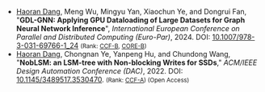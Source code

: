 <!-- An empty line is needed before the item -->
- <u>Haoran Dang</u>, Meng Wu, Mingyu Yan, Xiaochun Ye, and Dongrui Fan, "**GDL-GNN: Applying GPU Dataloading of Large Datasets for Graph Neural Network Inference**", *International European Conference on Parallel and Distributed Computing (Euro-Par)*, 2024. DOI: [10.1007/978-3-031-69766-1_24](https://doi.org/10.1007/978-3-031-69766-1_24) <small>(Rank: [CCF-B](https://www.ccf.org.cn/Academic_Evaluation/By_category/), [CORE-B](https://portal.core.edu.au/conf-ranks/2022/))</small>
- <u>Haoran Dang</u>, Chongnan Ye, Yanpeng Hu, and Chundong Wang, "**NobLSM: an LSM-tree with Non-blocking Writes for SSDs**," *ACM/IEEE Design Automation Conference (DAC)*, 2022. DOI: [10.1145/3489517.3530470](https://doi.org/10.1145/3489517.3530470). <small>(Rank: [CCF-A](https://www.ccf.org.cn/Academic_Evaluation/By_category/)) (Open Access)</small>
